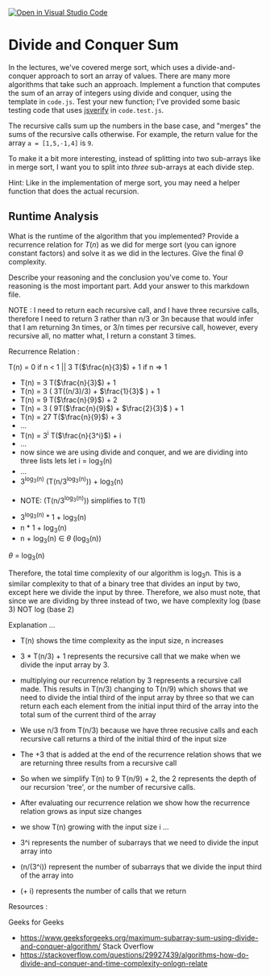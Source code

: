 [![Open in Visual Studio Code](https://classroom.github.com/assets/open-in-vscode-718a45dd9cf7e7f842a935f5ebbe5719a5e09af4491e668f4dbf3b35d5cca122.svg)](https://classroom.github.com/online_ide?assignment_repo_id=11754494&assignment_repo_type=AssignmentRepo)
# Divide and Conquer Sum

In the lectures, we've covered merge sort, which uses a divide-and-conquer
approach to sort an array of values. There are many more algorithms that take
such an approach. Implement a function that computes the sum of an array of
integers using divide and conquer, using the template in `code.js`. Test your
new function; I've provided some basic testing code that uses
[jsverify](https://jsverify.github.io/) in `code.test.js`.

The recursive calls sum up the numbers in the base case, and "merges" the sums
of the recursive calls otherwise. For example, the return value for the array `a
= [1,5,-1,4]` is `9`.

To make it a bit more interesting, instead of splitting into two sub-arrays like
in merge sort, I want you to split into *three* sub-arrays at each divide step.

Hint: Like in the implementation of merge sort, you may need a helper function
that does the actual recursion.

## Runtime Analysis

What is the runtime of the algorithm that you implemented? Provide a recurrence
relation for $T(n)$ as we did for merge sort (you can ignore constant factors)
and solve it as we did in the lectures. Give the final $\Theta$ complexity.

Describe your reasoning and the conclusion you've come to. Your reasoning is the
most important part. Add your answer to this markdown file.

NOTE : I need to return each recursive call, and I have three recursive calls, therefore I need to return 3 rather than n/3 or 3n because that would infer that I am returning 3n times, or 3/n times per recursive call, however, every recursive all, no matter what, I return a constant 3 times. 

Recurrence Relation : 

T(n) = 0 if n < 1 || 3 T($\frac{n}{3}$) + 1 if n => 1

- T(n) = 3 T($\frac{n}{3}$) + 1
- T(n) = 3 ( 3T((n/3)/3) + $\frac{1}{3}$ ) + 1
- T(n) = 9 T($\frac{n}{9}$) + 2
- T(n) = 3 ( 9T($\frac{n}{9}$) + $\frac{2}{3}$ ) + 1
- T(n) = 27 T($\frac{n}{9}$) + 3
- ... 
- T(n) = 3<sup>i</sup> T($\frac{n}{3^i}$) + i
- ...
- now since we are using divide and conquer, and we are dividing into three lists lets let i = log<sub>3</sub>(n)
- ...
- 3<sup>log<sub>3</sub>(n)</sup> (T(n/3<sup>log<sub>3</sub>(n)</sup>)) + log<sub>3</sub>(n)
* NOTE: (T(n/3<sup>log<sub>3</sub>(n)</sup>)) simplifies to T(1)
- 3<sup>log<sub>3</sub>(n)</sup> * 1 + log<sub>3</sub>(n)
- n * 1 + log<sub>3</sub>(n) 
- n + log<sub>3</sub>(n) $\in$ $\theta$ (log<sub>3</sub>(n))

$\theta$ = log<sub>3</sub>(n)

Therefore, the total time complexity of our algorithm is log<sub>3</sub>n. This is a  similar complexity to that of a binary tree that divides an input by two, except here we divide the input by three. Therefore, we also must note, that since we are dividing by three instead of two, we have complexity log (base 3) NOT log (base 2)

Explanation ... 

- T(n) shows the time complexity as the input size, n increases
- 3 * T(n/3) + 1 represents the recursive call that we make when we divide the input array by 3. 
- multiplying our recurrence relation by 3 represents a recursive call made. This results in T(n/3) changing to T(n/9) which shows that we need to divide the intial third of the input array by three so that we can return each each element from the initial input third of the array into the total sum of the current third of the array
- We use n/3 from T(n/3) because we have three recusive calls and each recursive call returns a third of the initial third of the input size
- The +3 that is added at the end of the recurrence relation shows that we are returning three results from a recursive call
- So when we simplify T(n) to 9 T(n/9) + 2, the 2 represents the depth of our recursion 'tree', or the number of recursive calls. 
  
- After evaluating our recurrence relation we show how the recurrence relation grows as input size changes
- we show T(n) growing with the input size i ...
- 3^i represents the number of subarrays that we need to divide the input array into
- (n/(3^i)) represent the number of subarrays that we divide the input third of the array into
- (+ i) represents the number of calls that we return

Resources : 

Geeks for Geeks 
- https://www.geeksforgeeks.org/maximum-subarray-sum-using-divide-and-conquer-algorithm/
Stack Overflow 
- https://stackoverflow.com/questions/29927439/algorithms-how-do-divide-and-conquer-and-time-complexity-onlogn-relate

